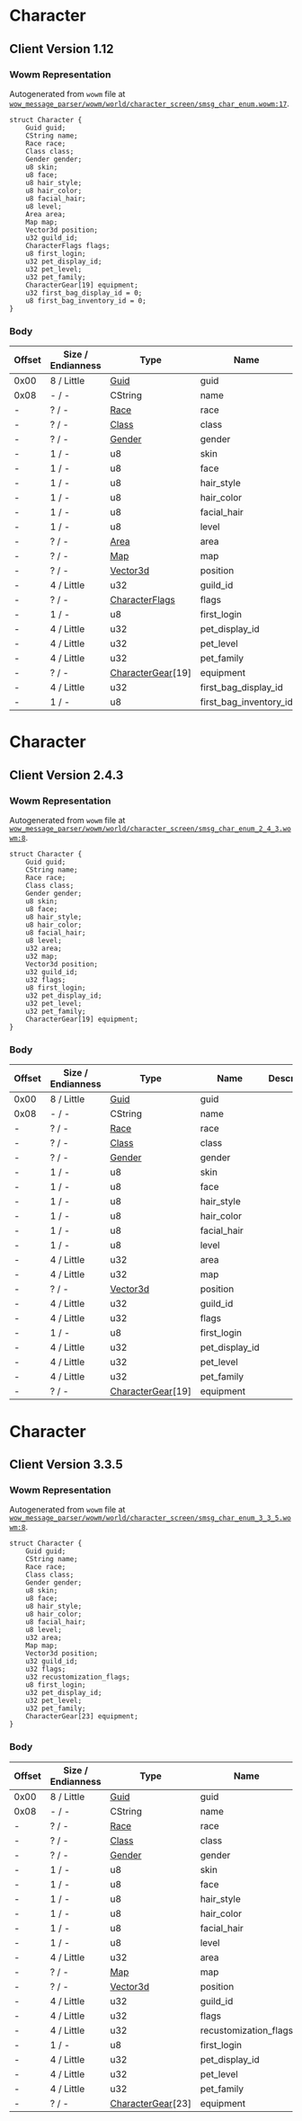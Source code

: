 # Character

## Client Version 1.12

### Wowm Representation

Autogenerated from `wowm` file at [`wow_message_parser/wowm/world/character_screen/smsg_char_enum.wowm:17`](https://github.com/gtker/wow_messages/tree/main/wow_message_parser/wowm/world/character_screen/smsg_char_enum.wowm#L17).
```rust,ignore
struct Character {
    Guid guid;
    CString name;
    Race race;
    Class class;
    Gender gender;
    u8 skin;
    u8 face;
    u8 hair_style;
    u8 hair_color;
    u8 facial_hair;
    u8 level;
    Area area;
    Map map;
    Vector3d position;
    u32 guild_id;
    CharacterFlags flags;
    u8 first_login;
    u32 pet_display_id;
    u32 pet_level;
    u32 pet_family;
    CharacterGear[19] equipment;
    u32 first_bag_display_id = 0;
    u8 first_bag_inventory_id = 0;
}
```
### Body

| Offset | Size / Endianness | Type | Name | Description | Comment |
| ------ | ----------------- | ---- | ---- | ----------- | ------- |
| 0x00 | 8 / Little | [Guid](../spec/packed-guid.md) | guid |  |  |
| 0x08 | - / - | CString | name |  |  |
| - | ? / - | [Race](race.md) | race |  |  |
| - | ? / - | [Class](class.md) | class |  |  |
| - | ? / - | [Gender](gender.md) | gender |  |  |
| - | 1 / - | u8 | skin |  |  |
| - | 1 / - | u8 | face |  |  |
| - | 1 / - | u8 | hair_style |  |  |
| - | 1 / - | u8 | hair_color |  |  |
| - | 1 / - | u8 | facial_hair |  |  |
| - | 1 / - | u8 | level |  |  |
| - | ? / - | [Area](area.md) | area |  |  |
| - | ? / - | [Map](map.md) | map |  |  |
| - | ? / - | [Vector3d](vector3d.md) | position |  |  |
| - | 4 / Little | u32 | guild_id |  |  |
| - | ? / - | [CharacterFlags](characterflags.md) | flags |  |  |
| - | 1 / - | u8 | first_login |  |  |
| - | 4 / Little | u32 | pet_display_id |  |  |
| - | 4 / Little | u32 | pet_level |  |  |
| - | 4 / Little | u32 | pet_family |  |  |
| - | ? / - | [CharacterGear](charactergear.md)[19] | equipment |  |  |
| - | 4 / Little | u32 | first_bag_display_id |  |  |
| - | 1 / - | u8 | first_bag_inventory_id |  |  |

# Character

## Client Version 2.4.3

### Wowm Representation

Autogenerated from `wowm` file at [`wow_message_parser/wowm/world/character_screen/smsg_char_enum_2_4_3.wowm:8`](https://github.com/gtker/wow_messages/tree/main/wow_message_parser/wowm/world/character_screen/smsg_char_enum_2_4_3.wowm#L8).
```rust,ignore
struct Character {
    Guid guid;
    CString name;
    Race race;
    Class class;
    Gender gender;
    u8 skin;
    u8 face;
    u8 hair_style;
    u8 hair_color;
    u8 facial_hair;
    u8 level;
    u32 area;
    u32 map;
    Vector3d position;
    u32 guild_id;
    u32 flags;
    u8 first_login;
    u32 pet_display_id;
    u32 pet_level;
    u32 pet_family;
    CharacterGear[19] equipment;
}
```
### Body

| Offset | Size / Endianness | Type | Name | Description | Comment |
| ------ | ----------------- | ---- | ---- | ----------- | ------- |
| 0x00 | 8 / Little | [Guid](../spec/packed-guid.md) | guid |  |  |
| 0x08 | - / - | CString | name |  |  |
| - | ? / - | [Race](race.md) | race |  |  |
| - | ? / - | [Class](class.md) | class |  |  |
| - | ? / - | [Gender](gender.md) | gender |  |  |
| - | 1 / - | u8 | skin |  |  |
| - | 1 / - | u8 | face |  |  |
| - | 1 / - | u8 | hair_style |  |  |
| - | 1 / - | u8 | hair_color |  |  |
| - | 1 / - | u8 | facial_hair |  |  |
| - | 1 / - | u8 | level |  |  |
| - | 4 / Little | u32 | area |  |  |
| - | 4 / Little | u32 | map |  |  |
| - | ? / - | [Vector3d](vector3d.md) | position |  |  |
| - | 4 / Little | u32 | guild_id |  |  |
| - | 4 / Little | u32 | flags |  |  |
| - | 1 / - | u8 | first_login |  |  |
| - | 4 / Little | u32 | pet_display_id |  |  |
| - | 4 / Little | u32 | pet_level |  |  |
| - | 4 / Little | u32 | pet_family |  |  |
| - | ? / - | [CharacterGear](charactergear.md)[19] | equipment |  |  |

# Character

## Client Version 3.3.5

### Wowm Representation

Autogenerated from `wowm` file at [`wow_message_parser/wowm/world/character_screen/smsg_char_enum_3_3_5.wowm:8`](https://github.com/gtker/wow_messages/tree/main/wow_message_parser/wowm/world/character_screen/smsg_char_enum_3_3_5.wowm#L8).
```rust,ignore
struct Character {
    Guid guid;
    CString name;
    Race race;
    Class class;
    Gender gender;
    u8 skin;
    u8 face;
    u8 hair_style;
    u8 hair_color;
    u8 facial_hair;
    u8 level;
    u32 area;
    Map map;
    Vector3d position;
    u32 guild_id;
    u32 flags;
    u32 recustomization_flags;
    u8 first_login;
    u32 pet_display_id;
    u32 pet_level;
    u32 pet_family;
    CharacterGear[23] equipment;
}
```
### Body

| Offset | Size / Endianness | Type | Name | Description | Comment |
| ------ | ----------------- | ---- | ---- | ----------- | ------- |
| 0x00 | 8 / Little | [Guid](../spec/packed-guid.md) | guid |  |  |
| 0x08 | - / - | CString | name |  |  |
| - | ? / - | [Race](race.md) | race |  |  |
| - | ? / - | [Class](class.md) | class |  |  |
| - | ? / - | [Gender](gender.md) | gender |  |  |
| - | 1 / - | u8 | skin |  |  |
| - | 1 / - | u8 | face |  |  |
| - | 1 / - | u8 | hair_style |  |  |
| - | 1 / - | u8 | hair_color |  |  |
| - | 1 / - | u8 | facial_hair |  |  |
| - | 1 / - | u8 | level |  |  |
| - | 4 / Little | u32 | area |  |  |
| - | ? / - | [Map](map.md) | map |  |  |
| - | ? / - | [Vector3d](vector3d.md) | position |  |  |
| - | 4 / Little | u32 | guild_id |  |  |
| - | 4 / Little | u32 | flags |  |  |
| - | 4 / Little | u32 | recustomization_flags |  |  |
| - | 1 / - | u8 | first_login |  |  |
| - | 4 / Little | u32 | pet_display_id |  |  |
| - | 4 / Little | u32 | pet_level |  |  |
| - | 4 / Little | u32 | pet_family |  |  |
| - | ? / - | [CharacterGear](charactergear.md)[23] | equipment |  |  |

